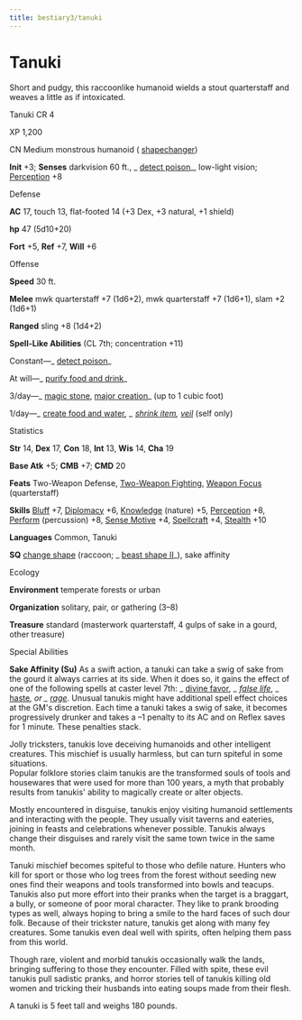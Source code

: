 ```yaml
---
title: bestiary3/tanuki
---
```

# Tanuki

Short and pudgy, this raccoonlike humanoid wields a stout quarterstaff and weaves a little as if intoxicated.

Tanuki CR 4

XP 1,200

CN Medium monstrous humanoid ( [shapechanger](monsters/creatureTypes.md#_shapechanger-subtype))

**Init** +3; **Senses** darkvision 60 ft., _ [detect poison](spells/detectPoison.md#_detect-poison)_, low-light vision; [Perception](skills/perception.md#_perception) +8

Defense

**AC** 17, touch 13, flat-footed 14 (+3 Dex, +3 natural, +1 shield)

**hp** 47 (5d10+20)

**Fort** +5, **Ref** +7, **Will** +6

Offense

**Speed** 30 ft.

**Melee** mwk quarterstaff +7 (1d6+2), mwk quarterstaff +7 (1d6+1), slam +2 (1d6+1)

**Ranged** sling +8 (1d4+2)

**Spell-Like Abilities** (CL 7th; concentration +11)

Constant—_ [detect poison](spells/detectPoison.md#_detect-poison)_

At will—_ [purify food and drink](spells/purifyFoodAndDrink.md#_purify-food-and-drink)_

3/day—_ [magic stone](spells/magicStone.md#_magic-stone), [major creation](spells/majorCreation.md#_major-creation)_ (up to 1 cubic foot)

1/day—_ [create food and water](spells/createFoodAndWater.md#_create-food-and-water)_, _ [shrink item](spells/shrinkItem.md#_shrink-item), [veil](spells/veil.md#_veil)_ (self only)

Statistics

**Str** 14, **Dex** 17, **Con** 18, **Int** 13, **Wis** 14, **Cha** 19

**Base Atk** +5; **CMB** +7; **CMD** 20

**Feats** Two-Weapon Defense, [Two-Weapon Fighting](feats.md#_two-weapon-fighting), [Weapon Focus](feats.md#_weapon-focus) (quarterstaff)

**Skills** [Bluff](skills/bluff.md#_bluff) +7, [Diplomacy](skills/diplomacy.md#_diplomacy) +6, [Knowledge](skills/knowledge.md#_knowledge) (nature) +5, [Perception](skills/perception.md#_perception) +8, [Perform](skills/perform.md#_perform) (percussion) +8, [Sense Motive](skills/senseMotive.md#_sense-motive) +4, [Spellcraft](skills/spellcraft.md#_spellcraft) +4, [Stealth](skills/stealth.md#_stealth) +10

**Languages** Common, Tanuki

**SQ** [change shape](monsters/universalMonsterRules.md#_change-shape) (raccoon; _ [beast shape II](spells/beastShape.md#_beast-shape-ii)_), sake affinity

Ecology

**Environment** temperate forests or urban

**Organization** solitary, pair, or gathering (3–8)

**Treasure** standard (masterwork quarterstaff, 4 gulps of sake in a gourd, other treasure)

Special Abilities

**Sake Affinity (Su)** As a swift action, a tanuki can take a swig of sake from the gourd it always carries at its side. When it does so, it gains the effect of one of the following spells at caster level 7th: _ [divine favor](spells/divineFavor.md#_divine-favor)_, _ [false life](spells/falseLife.md#_false-life)_, _ [haste](spells/haste.md#_haste)_, or _ [rage](spells/rage.md#_rage)_. Unusual tanukis might have additional spell effect choices at the GM's discretion. Each time a tanuki takes a swig of sake, it becomes progressively drunker and takes a –1 penalty to its AC and on Reflex saves for 1 minute. These penalties stack.

Jolly tricksters, tanukis love deceiving humanoids and other intelligent creatures. This mischief is usually harmless, but can turn spiteful in some situations.   
Popular folklore stories claim tanukis are the transformed souls of tools and housewares that were used for more than 100 years, a myth that probably results from tanukis' ability to magically create or alter objects.

Mostly encountered in disguise, tanukis enjoy visiting humanoid settlements and interacting with the people. They usually visit taverns and eateries, joining in feasts and celebrations whenever possible. Tanukis always change their disguises and rarely visit the same town twice in the same month.

Tanuki mischief becomes spiteful to those who defile nature. Hunters who kill for sport or those who log trees from the forest without seeding new ones find their weapons and tools transformed into bowls and teacups. Tanukis also put more effort into their pranks when the target is a braggart, a bully, or someone of poor moral character. They like to prank brooding types as well, always hoping to bring a smile to the hard faces of such dour folk. Because of their trickster nature, tanukis get along with many fey creatures. Some tanukis even deal well with spirits, often helping them pass from this world.

Though rare, violent and morbid tanukis occasionally walk the lands, bringing suffering to those they encounter. Filled with spite, these evil tanukis pull sadistic pranks, and horror stories tell of tanukis killing old women and tricking their husbands into eating soups made from their flesh.

A tanuki is 5 feet tall and weighs 180 pounds.

